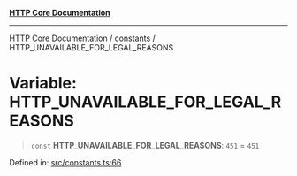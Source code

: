 [**HTTP Core Documentation**](../../README.md)

***

[HTTP Core Documentation](../../README.md) / [constants](../README.md) / HTTP\_UNAVAILABLE\_FOR\_LEGAL\_REASONS

# Variable: HTTP\_UNAVAILABLE\_FOR\_LEGAL\_REASONS

> `const` **HTTP\_UNAVAILABLE\_FOR\_LEGAL\_REASONS**: `451` = `451`

Defined in: [src/constants.ts:66](https://github.com/stonemjs/http-core/blob/38177eda1505fdb30323b11ec31ef2a0f0840267/src/constants.ts#L66)
